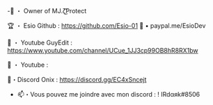 -👑 ・ Owner of MJ.ζ͜͡Protect

🏆 ・ Esio Github : https://github.com/Esio-01
💸 • paypal.me/EsioDev

🏮 ・ Youtube GuyEdit : https://www.youtube.com/channel/UCue_1JJ3cp99OB8hR8RX1bw

🏮 ・  Youtube : 

👑・Discord Onix : https://discord.gg/EC4xSncejt

- 📫・Vous pouvez me joindre avec mon discord : ! IRdαяk#8506
